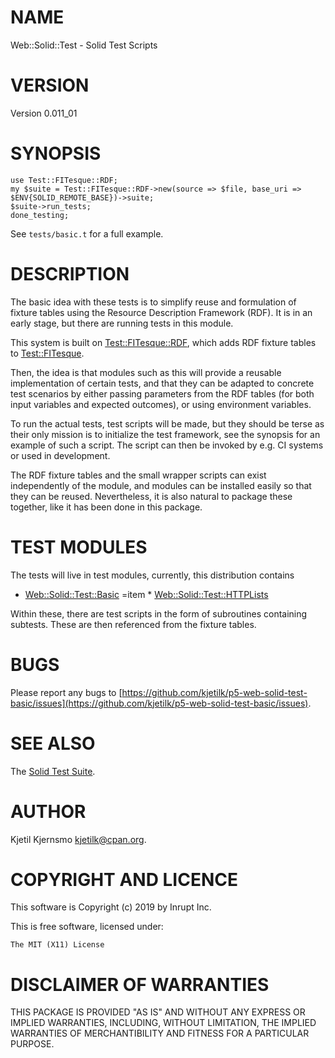 # NAME

Web::Solid::Test - Solid Test Scripts

# VERSION

Version 0.011\_01

# SYNOPSIS

    use Test::FITesque::RDF;
    my $suite = Test::FITesque::RDF->new(source => $file, base_uri => $ENV{SOLID_REMOTE_BASE})->suite;
    $suite->run_tests;
    done_testing;

See `tests/basic.t` for a full example.

# DESCRIPTION

The basic idea with these tests is to simplify reuse and formulation
of fixture tables using the Resource Description Framework (RDF). It
is in an early stage, but there are running tests in this module.

This system is built on [Test::FITesque::RDF](https://metacpan.org/pod/Test::FITesque::RDF), which adds RDF fixture
tables to [Test::FITesque](https://metacpan.org/pod/Test::FITesque).

Then, the idea is that modules such as this will provide a reusable
implementation of certain tests, and that they can be adapted to
concrete test scenarios by either passing parameters from the RDF
tables (for both input variables and expected outcomes), or using
environment variables.

To run the actual tests, test scripts will be made, but they should be
terse as their only mission is to initialize the test framework, see
the synopsis for an example of such a script. The script can then be
invoked by e.g. CI systems or used in development.

The RDF fixture tables and the small wrapper scripts can exist
independently of the module, and modules can be installed easily so
that they can be reused. Nevertheless, it is also natural to package
these together, like it has been done in this package.

# TEST MODULES

The tests will live in test modules, currently, this distribution contains

- [Web::Solid::Test::Basic](https://metacpan.org/pod/Web::Solid::Test::Basic)
=item \* [Web::Solid::Test::HTTPLists](https://metacpan.org/pod/Web::Solid::Test::HTTPLists)

Within these, there are test scripts in the form of subroutines
containing subtests. These are then referenced from the fixture tables. 

# BUGS

Please report any bugs to
[https://github.com/kjetilk/p5-web-solid-test-basic/issues](https://github.com/kjetilk/p5-web-solid-test-basic/issues).

# SEE ALSO

The [Solid Test Suite](https://github.com/solid/test-suite).

# AUTHOR

Kjetil Kjernsmo <kjetilk@cpan.org>.

# COPYRIGHT AND LICENCE

This software is Copyright (c) 2019 by Inrupt Inc.

This is free software, licensed under:

    The MIT (X11) License

# DISCLAIMER OF WARRANTIES

THIS PACKAGE IS PROVIDED "AS IS" AND WITHOUT ANY EXPRESS OR IMPLIED
WARRANTIES, INCLUDING, WITHOUT LIMITATION, THE IMPLIED WARRANTIES OF
MERCHANTIBILITY AND FITNESS FOR A PARTICULAR PURPOSE.
